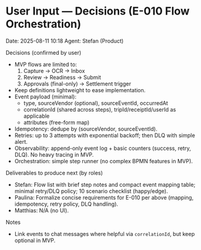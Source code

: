 # User Input — Decisions (E-010 Flow Orchestration)

Date: 2025-08-11 10:18
Agent: Stefan (Product)

Decisions (confirmed by user)
- MVP flows are limited to:
  1) Capture → OCR → Inbox
  2) Review → Readiness → Submit
  3) Approvals (final-only) → Settlement trigger
- Keep definitions lightweight to ease implementation.
- Event payload (minimal):
  - type, sourceVendor (optional), sourceEventId, occurredAt
  - correlationId (shared across steps), tripId/receiptId/userId as applicable
  - attributes (free-form map)
- Idempotency: dedupe by (sourceVendor, sourceEventId).
- Retries: up to 3 attempts with exponential backoff; then DLQ with simple alert.
- Observability: append-only event log + basic counters (success, retry, DLQ). No heavy tracing in MVP.
- Orchestration: simple step runner (no complex BPMN features in MVP).

Deliverables to produce next (by roles)
- Stefan: Flow list with brief step notes and compact event mapping table; minimal retry/DLQ policy; 10 scenario checklist (happy/edge).
- Paulina: Formalize concise requirements for E-010 per above (mapping, idempotency, retry policy, DLQ handling).
- Matthias: N/A (no UI).

Notes
- Link events to chat messages where helpful via `correlationId`, but keep optional in MVP.
